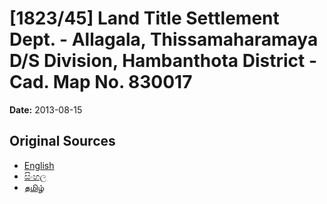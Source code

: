 # [1823/45] Land Title Settlement Dept. - Allagala, Thissamaharamaya D/S Division, Hambanthota District - Cad. Map No. 830017

**Date:** 2013-08-15

## Original Sources

- [English](https://documents.gov.lk/view/extra-gazettes/2013/8/1823-45_E.pdf)
- [සිංහල](https://documents.gov.lk/view/extra-gazettes/2013/8/1823-45_S.pdf)
- [தமிழ்](https://documents.gov.lk/view/extra-gazettes/2013/8/1823-45_T.pdf)
